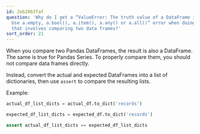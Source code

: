 ```yaml
---
id: 2eb2863faf
question: 'Why do I get a “ValueError: The truth value of a DataFrame is ambiguous.
  Use a.empty, a.bool(), a.item(), a.any() or a.all()” error when doing unit test
  that involves comparing two data frames?'
sort_order: 21
---
```


When you compare two Pandas DataFrames, the result is also a DataFrame. The same is true for Pandas Series. To properly compare them, you should not compare data frames directly.

Instead, convert the actual and expected DataFrames into a list of dictionaries, then use `assert` to compare the resulting lists.

Example:

```python
actual_df_list_dicts = actual_df.to_dict('records')

expected_df_list_dicts = expected_df.to_dict('records')

assert actual_df_list_dicts == expected_df_list_dicts
```